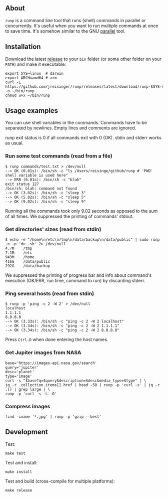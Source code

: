 ## About

`runp` is a command line tool that runs (shell) commands in parallel or concurrently. It's useful when you want to run multiple commands at once to save time. It's somehow similar to the GNU [parallel](https://www.gnu.org/software/parallel/) tool.

## Installation

Download the latest [release](https://github.com/jreisinger/runp/releases) to your `bin` folder (or some other folder on your `PATH`) and make it executable:

```
export SYS=linux  # darwin
export ARCH=amd64 # arm
curl -L https://github.com/jreisinger/runp/releases/latest/download/runp-$SYS-$ARCH -o ~/bin/runp
chmod u+x ~/bin/runp
```

## Usage examples

You can use shell variables in the commands. Commands have to be separated by newlines. Empty lines and comments are ignored.

runp exit status is 0 if all commands exit with 0 (OK). stdin and stderr works as usual.

### Run some test commands (read from a file)

```
$ runp commands/test.txt > /dev/null
--> OK (0.01s): /bin/sh -c "ls /Users/reisinge/github/runp # 'PWD' shell variable is used here"
--> ERR (0.01s): /bin/sh -c "blah"
exit status 127
/bin/sh: blah: command not found
--> OK (3.02s): /bin/sh -c "sleep 3"
--> OK (5.02s): /bin/sh -c "sleep 5"
--> OK (9.02s): /bin/sh -c "sleep 9"
```

Running all the commands took only 9.02 seconds as opposed to the sum of all times. We suppressed the printing of commands' stdout.

### Get directories' sizes (read from stdin)

```
$ echo -e "/home\n/etc\n/tmp\n/data/backup\n/data/public" | sudo runp -n -p 'du -sh' 2> /dev/null 
4.7M	/tmp
7.1M	/etc
943M	/home
416G	/data/public
292G	/data/backup
```

We suppressed the printing of progress bar and info about command's  execution (OK/ERR, run time, command to run) by discarding stderr.

### Ping several hosts (read from stdin)

```
$ runp -p 'ping -c 2 -W 2' > /dev/null
localhost
1.1.1.1
8.8.8.8
--> OK (3.33s): /bin/sh -c "ping -c 2 -W 2 localhost"
--> OK (3.34s): /bin/sh -c "ping -c 2 -W 2 1.1.1.1"
--> OK (3.34s): /bin/sh -c "ping -c 2 -W 2 8.8.8.8"
```

Press `Ctrl-D` when done entering the host names.

### Get Jupiter images from NASA

```
base='https://images-api.nasa.gov/search'
query='jupiter'
desc='planet'
type='image'
curl -s "$base?q=$query&description=$desc&media_type=$type" | \
jq -r .collection.items[].href | head -50 | runp -p 'curl -s' | jq -r .[] | grep large | \
runp -p 'curl -s -L -O'
```

### Compress images

```
find -iname '*.jpg' | runp -p 'gzip --best'
```

## Development

Test:

```
make test
```

Test and install:

```
make install
```

Test and build (cross-compile for multiple platforms):

```
make release
```
